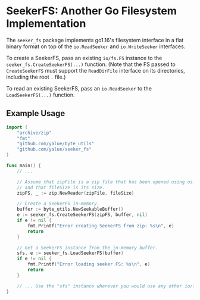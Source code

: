 SeekerFS: Another Go Filesystem Implementation
==============================================

The `seeker_fs` package implements go1.16's filesystem interface in a flat
binary format on top of the `io.ReadSeeker` and `io.WriteSeeker` interfaces.

To create a SeekerFS, pass an existing `io/fs.FS` instance to the
`seeker_fs.CreateSeekerFS(...)` function.  (Note that the FS passed to
`CreateSeekerFS` must support the `ReadDirFile` interface on its directories,
including the root `.` file.)

To read an existing SeekerFS, pass an `io.ReadSeeker` to the
`LoadSeekerFS(...)` function.


Example Usage
-------------

```go
import (
    "archive/zip"
    "fmt"
    "github.com/yalue/byte_utils"
    "github.com/yalue/seeker_fs"
)

func main() {
    // ...

    // Assume that zipFile is a zip file that has been opened using os.Open,
    // and that fileSize is its size.
    zipFS, _ := zip.NewReader(zipFile, fileSize)

    // Create a SeekerFS in-memory.
    buffer := byte_utils.NewSeekableBuffer()
    e := seeker_fs.CreateSeekerFS(zipFS, buffer, nil)
    if e != nil {
        fmt.Printf("Error creating SeekerFS from zip: %s\n", e)
        return
    }

    // Get a SeekerFS instance from the in-memory buffer.
    sfs, e := seeker_fs.LoadSeekerFS(buffer)
    if e != nil {
        fmt.Printf("Error loading seeker FS: %s\n", e)
        return
    }

    // ... Use the "sfs" instance wherever you would use any other io/fs.FS.
}
```

